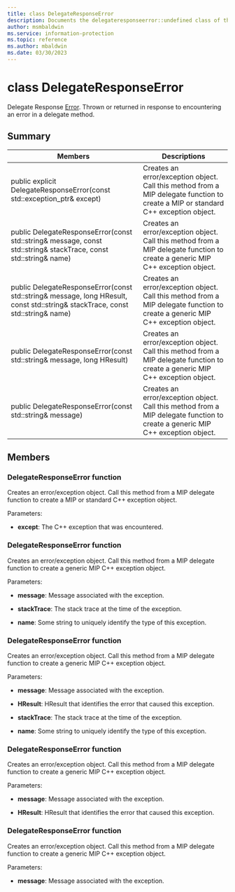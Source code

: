 ```yaml
---
title: class DelegateResponseError 
description: Documents the delegateresponseerror::undefined class of the Microsoft Information Protection (MIP) SDK.
author: msmbaldwin
ms.service: information-protection
ms.topic: reference
ms.author: mbaldwin
ms.date: 03/30/2023
---
```


# class DelegateResponseError 
Delegate Response [Error](undefined). Thrown or returned in response to encountering an error in a delegate method.
  
## Summary
 Members                        | Descriptions                                
--------------------------------|---------------------------------------------
public explicit DelegateResponseError(const std::exception_ptr& except)  |  Creates an error/exception object. Call this method from a MIP delegate function to create a MIP or standard C++ exception object.
public DelegateResponseError(const std::string& message, const std::string& stackTrace, const std::string& name)  |  Creates an error/exception object. Call this method from a MIP delegate function to create a generic MIP C++ exception object.
public DelegateResponseError(const std::string& message, long HResult, const std::string& stackTrace, const std::string& name)  |  Creates an error/exception object. Call this method from a MIP delegate function to create a generic MIP C++ exception object.
public DelegateResponseError(const std::string& message, long HResult)  |  Creates an error/exception object. Call this method from a MIP delegate function to create a generic MIP C++ exception object.
public DelegateResponseError(const std::string& message)  |  Creates an error/exception object. Call this method from a MIP delegate function to create a generic MIP C++ exception object.
  
## Members
  
### DelegateResponseError function
Creates an error/exception object. Call this method from a MIP delegate function to create a MIP or standard C++ exception object.

Parameters:  
* **except**: The C++ exception that was encountered.


  
### DelegateResponseError function
Creates an error/exception object. Call this method from a MIP delegate function to create a generic MIP C++ exception object.

Parameters:  
* **message**: Message associated with the exception. 


* **stackTrace**: The stack trace at the time of the exception. 


* **name**: Some string to uniquely identify the type of this exception.


  
### DelegateResponseError function
Creates an error/exception object. Call this method from a MIP delegate function to create a generic MIP C++ exception object.

Parameters:  
* **message**: Message associated with the exception. 


* **HResult**: HResult that identifies the error that caused this exception. 


* **stackTrace**: The stack trace at the time of the exception. 


* **name**: Some string to uniquely identify the type of this exception.


  
### DelegateResponseError function
Creates an error/exception object. Call this method from a MIP delegate function to create a generic MIP C++ exception object.

Parameters:  
* **message**: Message associated with the exception. 


* **HResult**: HResult that identifies the error that caused this exception.


  
### DelegateResponseError function
Creates an error/exception object. Call this method from a MIP delegate function to create a generic MIP C++ exception object.

Parameters:  
* **message**: Message associated with the exception.

